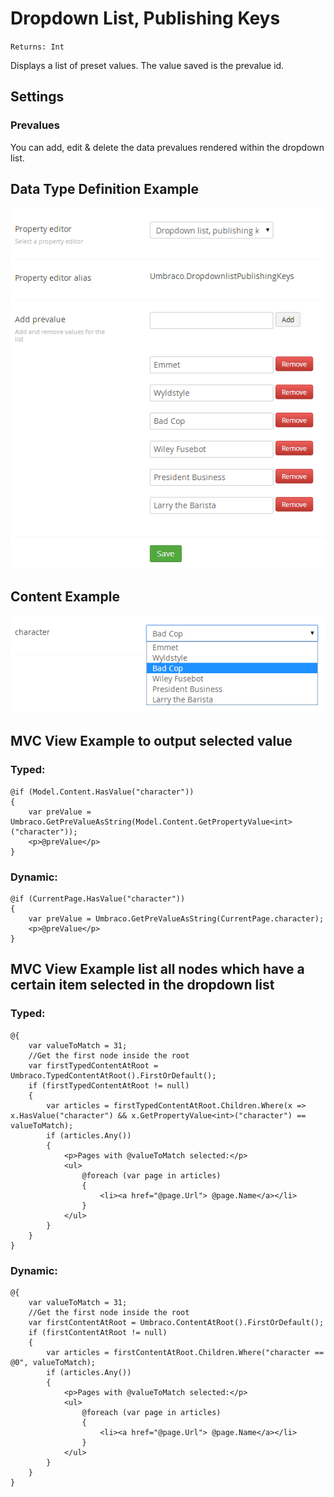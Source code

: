 # Dropdown List, Publishing Keys

`Returns: Int`

Displays a list of preset values. The value saved is the prevalue id.

## Settings

### Prevalues
You can add, edit & delete the data prevalues rendered within the dropdown list.

## Data Type Definition Example

![Dropdown List Data Type Definition](images/Dropdown-List-Keys-DataType.png)

## Content Example 

![Downdown List Content](images/Dropdown-List-Keys-Content.png)

## MVC View Example to output selected value

### Typed:

    @if (Model.Content.HasValue("character"))
    {        
        var preValue = Umbraco.GetPreValueAsString(Model.Content.GetPropertyValue<int>("character"));
        <p>@preValue</p>
    }

### Dynamic:     
                         
    @if (CurrentPage.HasValue("character"))
    {
        var preValue = Umbraco.GetPreValueAsString(CurrentPage.character);
        <p>@preValue</p>        
    }    

## MVC View Example list all nodes which have a certain item selected in the dropdown list

### Typed:

    @{
        var valueToMatch = 31;
        //Get the first node inside the root
        var firstTypedContentAtRoot = Umbraco.TypedContentAtRoot().FirstOrDefault();
        if (firstTypedContentAtRoot != null)
        {
            var articles = firstTypedContentAtRoot.Children.Where(x => x.HasValue("character") && x.GetPropertyValue<int>("character") == valueToMatch);
            if (articles.Any())
            {
                <p>Pages with @valueToMatch selected:</p>
                <ul>
                    @foreach (var page in articles)
                    {
                        <li><a href="@page.Url"> @page.Name</a></li>
                    }
                </ul>
            }
        }
    }

### Dynamic:                             

    @{
		var valueToMatch = 31;
        //Get the first node inside the root
        var firstContentAtRoot = Umbraco.ContentAtRoot().FirstOrDefault();
        if (firstContentAtRoot != null)
        {
            var articles = firstContentAtRoot.Children.Where("character == @0", valueToMatch);
            if (articles.Any())
            {
                <p>Pages with @valueToMatch selected:</p>
                <ul>
                    @foreach (var page in articles)
                    {
                        <li><a href="@page.Url"> @page.Name</a></li>
                    }                      
                </ul>
            }
        }
    }

